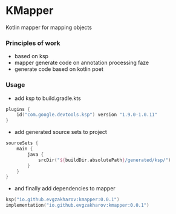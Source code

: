 # KMapper 

Kotlin mapper for mapping objects 

### Principles of work
* based on ksp
* mapper generate code on annotation processing faze
* generate code based on kotlin poet

### Usage 
- add ksp to build.gradle.kts
```kotlin
plugins {
    id("com.google.devtools.ksp") version "1.9.0-1.0.11"
}
``` 
- add generated source sets to project

```kotlin
sourceSets {
	main {
		java {
			srcDir("${buildDir.absolutePath}/generated/ksp/")
		}
	}
}
```

- and finally add dependencies to mapper
```kotlin
ksp("io.github.evgzakharov:kmapper:0.0.1")
implementation("io.github.evgzakharov:kmapper:0.0.1")
```